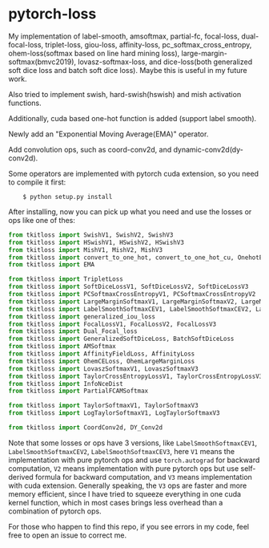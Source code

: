 # pytorch-loss



My implementation of label-smooth, amsoftmax, partial-fc, focal-loss, dual-focal-loss, triplet-loss, giou-loss, affinity-loss, pc_softmax_cross_entropy, ohem-loss(softmax based on line hard mining loss), large-margin-softmax(bmvc2019), lovasz-softmax-loss, and dice-loss(both generalized soft dice loss and batch soft dice loss). Maybe this is useful in my future work.


Also tried to implement swish, hard-swish(hswish) and mish activation functions.

Additionally, cuda based one-hot function is added (support label smooth).

Newly add an "Exponential Moving Average(EMA)" operator.

Add convolution ops, such as coord-conv2d, and dynamic-conv2d(dy-conv2d).

Some operators are implemented with pytorch cuda extension, so you need to compile it first: 
```
    $ python setup.py install
```

After installing, now you can pick up what you need and use the losses or ops like one of thes: 

```python
from tkitloss import SwishV1, SwishV2, SwishV3
from tkitloss import HSwishV1, HSwishV2, HSwishV3
from tkitloss import MishV1, MishV2, MishV3
from tkitloss import convert_to_one_hot, convert_to_one_hot_cu, OnehotEncoder
from tkitloss import EMA

from tkitloss import TripletLoss
from tkitloss import SoftDiceLossV1, SoftDiceLossV2, SoftDiceLossV3
from tkitloss import PCSoftmaxCrossEntropyV1, PCSoftmaxCrossEntropyV2
from tkitloss import LargeMarginSoftmaxV1, LargeMarginSoftmaxV2, LargeMarginSoftmaxV3
from tkitloss import LabelSmoothSoftmaxCEV1, LabelSmoothSoftmaxCEV2, LabelSmoothSoftmaxCEV3
from tkitloss import generalized_iou_loss
from tkitloss import FocalLossV1, FocalLossV2, FocalLossV3
from tkitloss import Dual_Focal_loss
from tkitloss import GeneralizedSoftDiceLoss, BatchSoftDiceLoss
from tkitloss import AMSoftmax
from tkitloss import AffinityFieldLoss, AffinityLoss
from tkitloss import OhemCELoss, OhemLargeMarginLoss
from tkitloss import LovaszSoftmaxV1, LovaszSoftmaxV3
from tkitloss import TaylorCrossEntropyLossV1, TaylorCrossEntropyLossV3
from tkitloss import InfoNceDist
from tkitloss import PartialFCAMSoftmax

from tkitloss import TaylorSoftmaxV1, TaylorSoftmaxV3
from tkitloss import LogTaylorSoftmaxV1, LogTaylorSoftmaxV3

from tkitloss import CoordConv2d, DY_Conv2d
```
Note that some losses or ops have 3 versions, like `LabelSmoothSoftmaxCEV1`, `LabelSmoothSoftmaxCEV2`, `LabelSmoothSoftmaxCEV3`, here `V1` means the implementation with pure pytorch ops and use `torch.autograd` for backward computation, `V2` means implementation with pure pytorch ops but use self-derived formula for backward computation, and `V3` means implementation with cuda extension. Generally speaking, the `V3` ops are faster and more memory efficient, since I have tried to squeeze everything in one cuda kernel function, which in most cases brings less overhead than a combination of pytorch ops.

For those who happen to find this repo, if you see errors in my code, feel free to open an issue to correct me.

